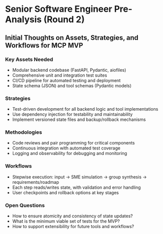 # Senior Software Engineer Pre-Analysis (Round 2)

## Initial Thoughts on Assets, Strategies, and Workflows for MCP MVP

### Key Assets Needed
- Modular backend codebase (FastAPI, Pydantic, aiofiles)
- Comprehensive unit and integration test suites
- CI/CD pipeline for automated testing and deployment
- State schema (JSON) and tool schemas (Pydantic models)

### Strategies
- Test-driven development for all backend logic and tool implementations
- Use dependency injection for testability and maintainability
- Implement versioned state files and backup/rollback mechanisms

### Methodologies
- Code reviews and pair programming for critical components
- Continuous integration with automated test coverage
- Logging and observability for debugging and monitoring

### Workflows
- Stepwise execution: input → SME simulation → group synthesis → requirements/roadmap
- Each step reads/writes state, with validation and error handling
- User checkpoints and rollback options at key stages

### Open Questions
- How to ensure atomicity and consistency of state updates?
- What is the minimum viable set of tests for the MVP?
- How to support extensibility for future tools and workflows? 